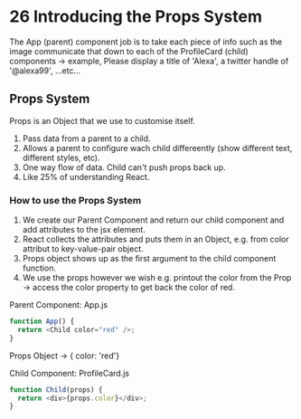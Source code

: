 # 26 Introducing the Props System

The App (parent) component job is to take each piece of info such as the image communicate that down to each of the ProfileCard (child) components -> example, Please display a title of 'Alexa', a twitter handle of '@alexa99', ...etc...

## Props System

Props is an Object that we use to customise itself.

1. Pass data from a parent to a child.
2. Allows a parent to configure wach child differeently (show different text, different styles, etc).
3. One way flow of data. Child can't push props back up.
4. Like 25% of understanding React.

### How to use the Props System

1. We create our Parent Component and return our child component and add attributes to the jsx element.
2. React collects the attributes and puts them in an Object, e.g. from color attribut to key-value-pair object.
3. Props object shows up as the first argument to the child component function.
4. We use the props however we wish e.g. printout the color from the Prop -> access the color property to get back the color of red.

Parent Component: App.js

```js
function App() {
  return <Child color="red" />;
}
```

Props Object -> { color: 'red'}

Child Component: ProfileCard.js

```js
function Child(props) {
  return <div>{props.color}</div>;
}
```
